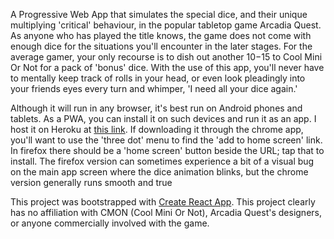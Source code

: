 A Progressive Web App that simulates the special dice, and their unique multiplying 'critical' behaviour, in the popular tabletop game Arcadia Quest. As anyone who has played the title knows, the game does not come with enough dice for the situations you'll encounter in the later stages. For the average gamer, your only recourse is to dish out another $10-$15 to Cool Mini Or Not for a pack of 'bonus' dice. With the use of this app, you'll never have to mentally keep track of rolls in your head, or even look pleadingly into your friends eyes every turn and whimper, 'I need all your dice again.' 

Although it will run in any browser, it's best run on Android phones and tablets. As a PWA, you can install it on such devices and run it as an app. I host it on Heroku at [this link](https://arcadia-dice.herokuapp.com/). If downloading it through the chrome app, you'll want to use the 'three dot' menu to find the 'add to home screen' link. In firefox there should be a 'home screen' button beside the URL; tap that to install. The firefox version can sometimes experience a bit of a visual bug on the main app screen where the dice animation blinks, but the chrome version generally runs smooth and true 

This project was bootstrapped with [Create React App](https://github.com/facebook/create-react-app).
This project clearly has no affiliation with CMON (Cool Mini Or Not), Arcadia Quest's designers, or anyone commercially involved with the game.
